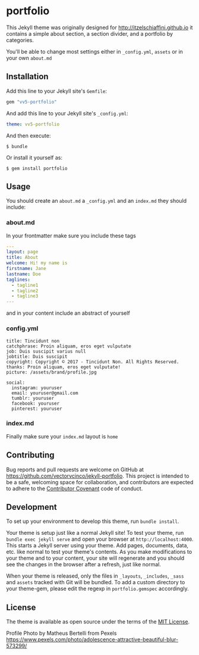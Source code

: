 # portfolio

This Jekyll theme was originally designed for http://itzelschiaffini.github.io it contains a simple about section, a section divider, and a portfolio by categories.

You'll be able to change most settings either in `_config.yml`, `assets` or in your own `about.md`


## Installation

Add this line to your Jekyll site's `Gemfile`:

```ruby
gem "vv5-portfolio"
```

And add this line to your Jekyll site's `_config.yml`:

```yaml
theme: vv5-portfolio
```

And then execute:

    $ bundle

Or install it yourself as:

    $ gem install portfolio

## Usage

You should create an `about.md` a `_config.yml` and an `index.md` they should include:

### about.md

In your frontmatter make sure you include these tags

```yml
---
layout: page
title: About
welcome: Hi! my name is
firstname: Jane
lastname: Doe
taglines:
  - tagline1
  - tagline2
  - tagline3
---
```

and in your content include an abstract of yourself

### config.yml

```
title: Tincidunt non
catchphrase: Proin aliquam, eros eget vulputate
job: Duis suscipit varius null
jobtitle: Duis suscipit
copyright: Copyright © 2017 - Tincidunt Non. All Rights Reserved.
thanks: Proin aliquam, eros eget vulputate!
picture: /assets/brand/profile.jpg

social:
  instagram: youruser
  email: youruser@gmail.com
  tumblr: youruser
  facebook: youruser
  pinterest: youruser
```

### index.md
Finally make sure your `index.md` layout is `home`


## Contributing

Bug reports and pull requests are welcome on GitHub at https://github.com/vectorvcinco/jekyll-portfolio. This project is intended to be a safe, welcoming space for collaboration, and contributors are expected to adhere to the [Contributor Covenant](http://contributor-covenant.org) code of conduct.

## Development

To set up your environment to develop this theme, run `bundle install`.

Your theme is setup just like a normal Jekyll site! To test your theme, run `bundle exec jekyll serve` and open your browser at `http://localhost:4000`. This starts a Jekyll server using your theme. Add pages, documents, data, etc. like normal to test your theme's contents. As you make modifications to your theme and to your content, your site will regenerate and you should see the changes in the browser after a refresh, just like normal.

When your theme is released, only the files in `_layouts`, `_includes`, `_sass` and `assets` tracked with Git will be bundled.
To add a custom directory to your theme-gem, please edit the regexp in `portfolio.gemspec` accordingly.

## License

The theme is available as open source under the terms of the [MIT License](https://opensource.org/licenses/MIT).

Profile Photo by Matheus Bertelli from Pexels https://www.pexels.com/photo/adolescence-attractive-beautiful-blur-573299/
